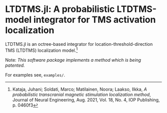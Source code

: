 # LTDTMS.jl: A probabilistic LTDTMS-model integrator for TMS activation localization

LTDTMS.jl is an octree-based integrator for location-threshold-direction TMS
(LTDTMS) localization model.[^1]

Note: *This software package implements a method which is being patented.*

[^1]: 
    Kataja, Juhani; Soldati, Marco; Matilainen, Noora; Laakso, Ilkka, *A probabilistic transcranial magnetic stimulation localization method*, Journal of Neural Engineering, Aug. 2021, Vol. 18, No. 4, IOP Publishing, p. 0460f3

For examples see, `examples/`.

